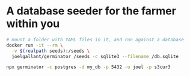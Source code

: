 # A database seeder for the farmer within you

```sh
# mount a folder with YAML files in it, and run against a database
docker run -it --rm \
  -v $(realpath seeds):/seeds \
  joelgallant/germinator /seeds -c sqlite3 --filename /db.sqlite
```

```sh
npx germinator -c postgres -d my_db -p 5432 -u joel -p s3cur3
```

